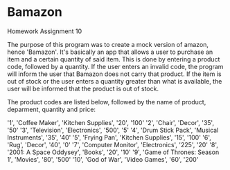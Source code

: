 # Bamazon
Homework Assignment 10

The purpose of this program was to create a mock version of amazon, hence 'Bamazon'. It's basically an app that allows a user to purchase an item and a certain quantity of said item.
This is done by entering a product code, followed by a quantity.
If the user enters an invalid code, the program will inform the user that Bamazon does not carry that product.
If the item is out of stock or the user enters a quantity greater than what is available, the user will be informed that the product is out of stock.

The product codes are listed below, followed by the name of product, deparment, quantity and price:

'1', 'Coffee Maker', 'Kitchen Supplies', '20', '100'
'2', 'Chair', 'Decor', '35', '50'
'3', 'Television', 'Electronics', '500', '5'
'4', 'Drum Stick Pack', 'Musical Instruments', '35', '40'
'5', 'Frying Pan', 'Kitchen Supplies', '15', '100'
'6', 'Rug', 'Decor', '40', '0'
'7', 'Computer Monitor', 'Electronics', '225', '20'
'8', '2001: A Space Oddysey', 'Books', '20', '10'
'9', 'Game of Thrones: Season 1', 'Movies', '80', '500'
'10', 'God of War', 'Video Games', '60', '200'

